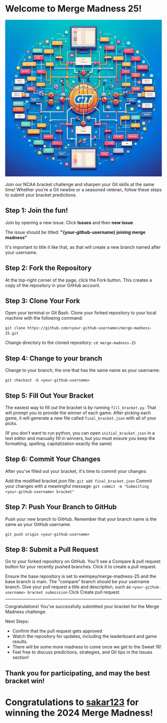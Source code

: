 # Welcome to Merge Madness 25!
![Merge Madness](/helpers/merge-madness.jpg)

Join our NCAA bracket challenge and sharpen your Git skills at the same time! Whether you're a Git newbie or a seasoned veteran, follow these steps to submit your bracket predictions.

## Step 1: Join the fun!
Join by opening a new issue. Click **Issues** and then **new issue**. 

The issue should be titled: **"{your-github-username} joining merge madness"**

It's important to title it like that, as that will create a new branch named after your username.

## Step 2: Fork the Repository
At the top-right corner of the page, click the Fork button. This creates a copy of the repository in your GitHub account.

## Step 3: Clone Your Fork
Open your terminal or Git Bash.
Clone your forked repository to your local machine with the following command:

```git clone https://github.com/<your-github-username>/merge-madness-25.git```

Change directory to the cloned repository:
```cd merge-madness-25```

## Step 4: Change to your branch
Change to your branch, the one that has the same name as your username:

```git checkout -b <your-github-username>```

## Step 5: Fill Out Your Bracket

The easiest way to fill out the bracket is by running `fill_bracket.py`.
That will prompt you to provide the winner of each game. 
After picking each game, it will generate a new file called `final_bracket.json` with all of your picks.

(If you don't want to run python, you can open `initial_bracket.json` in a text editor and manually fill in winners, but you must ensure you keep the formatting, spelling, capitalization exactly the same)

## Step 6: Commit Your Changes
After you've filled out your bracket, it's time to commit your changes:

Add the modified bracket.json file:
```git add final_bracket.json```
Commit your changes with a meaningful message:
```git commit -m "Submitting <your-github-username> bracket"```

## Step 7: Push Your Branch to GitHub
Push your new branch to GitHub. Remember that your branch name is the same as your GitHub username.

```git push origin <your-github-username>```

## Step 8: Submit a Pull Request
Go to your forked repository on GitHub.
You'll see a Compare & pull request button for your recently pushed branches. Click it to create a pull request.

Ensure the base repository is set to ewimpey/merge-madness-25 and the base branch is main. The "compare" branch should be your username branch.
Give your pull request a title and description, such as `<your-github-username> bracket submission`
Click Create pull request.

***
Congratulations! You've successfully submitted your bracket for the Merge Madness challenge.

Next Steps:
* Confirm that the pull request gets approved
* Watch the repository for updates, including the leaderboard and game results.
* There will be some more madness to come once we get to the Sweet 16! 
* Feel free to discuss predictions, strategies, and Git tips in the Issues section!

## Thank you for participating, and may the best bracket win!

# Congratulations to [sakar123](https://github.com/sakar123) for winning the 2024 Merge Madness! 
